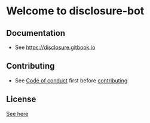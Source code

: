 # Welcome to disclosure-bot

## Documentation

- See https://disclosure.gitbook.io

## Contributing

- See [Code of conduct](CODE_OF_CONDUCT.md) first before [contributing](CONTRIBUTING.md)

## License
[See here](LICENSE)